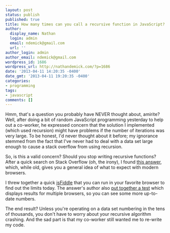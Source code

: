 ```yaml
---
layout: post
status: publish
published: true
title: How many times can you call a recursive function in JavaScript?
author:
  display_name: Nathan
  login: admin
  email: ndemick@gmail.com
  url: ''
author_login: admin
author_email: ndemick@gmail.com
wordpress_id: 1686
wordpress_url: http://nathandemick.com/?p=1686
date: '2013-04-11 14:20:35 -0400'
date_gmt: '2013-04-11 19:20:35 -0400'
categories:
- programming
tags:
- javascript
comments: []
---
```

<p>Hmm, that's a question you probably have NEVER thought about, amirite? Well, after doing a bit of random JavaScript programming yesterday to help out a co-worker, he expressed concern that the solution I implemented (which used recursion) might have problems if the number of iterations was very large. To be honest, I'd never thought about it before; my ignorance stemmed from the fact that I've never had to deal with a data set large enough to cause a stack overflow from using recursion. </p>
<p>So, is this a valid concern? Should you stop writing recursive functions? After a quick search on Stack Overflow (oh, the irony), I found <a href="http://stackoverflow.com/questions/2805172/what-are-the-js-recursion-limits-for-firefox-chrome-safari-ie-etc/2805230" title="this answer">this answer</a>, which, while old, gives you a general idea of what to expect with modern browsers.</p>
<p>I threw together a quick <a href="http://jsfiddle.net/TdWTs/" title="jsfiddle">jsFiddle</a> that you can run in your favorite browser to find out the limits today. The answer's author also <a href="http://adamrich.name/recursion.html">put together a test</a> which displays results for multiple browsers, so you can see some more up-to-date numbers.</p>
<p>The end result? Unless you're operating on a data set numbering in the tens of thousands, you don't have to worry about your recursive algorithm crashing. And the sad part is that my co-worker still wanted me to re-write my code.</p>
